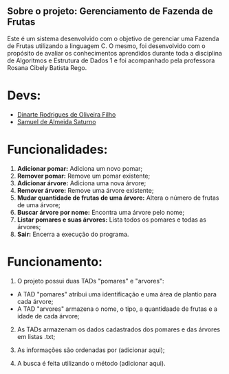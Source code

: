 ## Sobre o projeto: Gerenciamento de Fazenda de Frutas
Este é um sistema desenvolvido com o objetivo de gerenciar uma Fazenda de Frutas utilizando a linguagem C. O mesmo, foi desenvolvido com o propósito de avaliar os conhecimentos aprendidos durante toda a disciplina de Algoritmos e Estrutura de Dados 1 e foi acompanhado pela professora Rosana Cibely Batista Rego.

# Devs:
- [Dinarte Rodrigues de Oliveira Filho](https://github.com/dinarteefilho)
- [Samuel de Almeida Saturno](https://github.com/Samuel-Saturno)

# Funcionalidades:
1. **Adicionar pomar:** Adiciona um novo pomar;
2. **Remover pomar:** Remove um pomar existente;
3. **Adicionar árvore:** Adiciona uma nova árvore;
4. **Remover árvore:** Remove uma árvore existente;
5. **Mudar quantidade de frutas de uma árvore:** Altera o número de frutas de uma árvore;
6. **Buscar árvore por nome:** Encontra uma árvore pelo nome;
7. **Listar pomares e suas árvores:** Lista todos os pomares e todas as árvores;
8. **Sair:** Encerra a execução do programa.

# Funcionamento:
1. O projeto possui duas TADs "pomares" e "arvores":
- A TAD "pomares" atribui uma identificação e uma área de plantio para cada árvore;
- A TAD "arvores" armazena o nome, o tipo, a quantidaade de frutas e a idade de cada árvore;

2. As TADs armazenam os dados cadastrados dos pomares e das árvores em listas .txt;

3. As informações são ordenadas por (adicionar aqui);

4. A busca é feita utilizando o método (adicionar aqui).